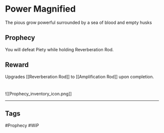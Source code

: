 # Power Magnified
The pious grow powerful surrounded by a sea of blood and empty husks
## Prophecy
You will defeat Piety while holding Reverberation Rod.
## Reward
Upgrades [[Reverberation Rod]] to [[Amplification Rod]] upon completion. 

#
![[Prophecy_inventory_icon.png]]

---
## Tags
#Prophecy
#WiP 